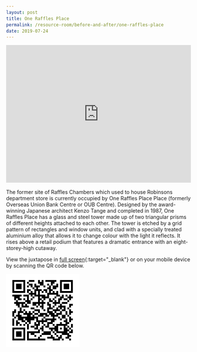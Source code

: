```yaml
---
layout: post
title: One Raffles Place
permalink: /resource-room/before-and-after/one-raffles-place
date: 2019-07-24
---
```


<center><iframe frameborder="0" class="juxtapose" width="100%" height="376" src="https://cdn.knightlab.com/libs/juxtapose/latest/embed/index.html?uid=4826814a-ade1-11e9-b9b8-0edaf8f81e27"></iframe></center>

The former site of Raffles Chambers which used to house Robinsons department store is currently occupied by One Raffles Place Place (formerly Overseas Union Bank Centre or OUB Centre). Designed by the award-winning Japanese architect Kenzo Tange and completed in 1987, One Raffles Place has a glass and steel tower made up of two triangular prisms of different heights attached to each other. The tower is etched by a grid pattern of rectangles and window units, and clad with a specially treated aluminium alloy that allows it to change colour with the light it reflects. It rises above a retail podium that features a dramatic entrance with an eight-storey-high cutaway. 

View the juxtapose in [full screen](https://cdn.knightlab.com/libs/juxtapose/latest/embed/index.html?uid=4826814a-ade1-11e9-b9b8-0edaf8f81e27){:target="_blank"} or on your mobile device by scanning the QR code below.

<img src="/images/qr-staging-kallang-vr.png" alt="qr-staging-kallang-vr" style="width:200px;" />
